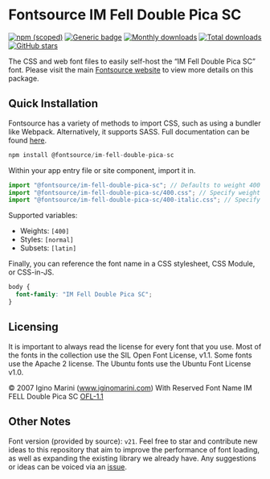 # Fontsource IM Fell Double Pica SC

[![npm (scoped)](https://img.shields.io/npm/v/@fontsource/im-fell-double-pica-sc?color=brightgreen)](https://www.npmjs.com/package/@fontsource/im-fell-double-pica-sc) [![Generic badge](https://img.shields.io/badge/fontsource-passing-brightgreen)](https://github.com/fontsource/fontsource) [![Monthly downloads](https://badgen.net/npm/dm/@fontsource/im-fell-double-pica-sc)](https://github.com/fontsource/fontsource) [![Total downloads](https://badgen.net/npm/dt/@fontsource/im-fell-double-pica-sc)](https://github.com/fontsource/fontsource) [![GitHub stars](https://img.shields.io/github/stars/fontsource/fontsource.svg?style=social&label=Star)](https://github.com/fontsource/fontsource/stargazers)

The CSS and web font files to easily self-host the “IM Fell Double Pica SC” font. Please visit the main [Fontsource website](https://fontsource.org/fonts/im-fell-double-pica-sc) to view more details on this package.

## Quick Installation

Fontsource has a variety of methods to import CSS, such as using a bundler like Webpack. Alternatively, it supports SASS. Full documentation can be found [here](https://fontsource.org/docs/getting-started/introduction).

```javascript
npm install @fontsource/im-fell-double-pica-sc
```

Within your app entry file or site component, import it in.

```javascript
import "@fontsource/im-fell-double-pica-sc"; // Defaults to weight 400
import "@fontsource/im-fell-double-pica-sc/400.css"; // Specify weight
import "@fontsource/im-fell-double-pica-sc/400-italic.css"; // Specify weight and style

```

Supported variables:
- Weights: `[400]`
- Styles: `[normal]`
- Subsets: `[latin]`

Finally, you can reference the font name in a CSS stylesheet, CSS Module, or CSS-in-JS.

```css
body {
  font-family: "IM Fell Double Pica SC";
}
```

## Licensing
It is important to always read the license for every font that you use.
Most of the fonts in the collection use the SIL Open Font License, v1.1. Some fonts use the Apache 2 license. The Ubuntu fonts use the Ubuntu Font License v1.0.

© 2007 Igino Marini (www.iginomarini.com) With Reserved Font Name IM FELL Double Pica SC
[OFL-1.1](http://scripts.sil.org/OFL)

## Other Notes
Font version (provided by source): `v21`.
Feel free to star and contribute new ideas to this repository that aim to improve the performance of font loading, as well as expanding the existing library we already have. Any suggestions or ideas can be voiced via an [issue](https://github.com/fontsource/fontsource/issues).